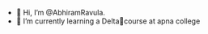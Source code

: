 - 👋 Hi, I’m @AbhiramRavula.
- 🌱 I’m currently learning a Delta🔺course at apna college
<!---
- 💞️ I’m looking to collaborate on ...
- 📫 How to reach me ...
- 👀 I’m interested in 

AbhiramRavula/AbhiramRavula is a ✨ special ✨ repository because its `README.md` (this file) appears on your GitHub profile.
You can click the Preview link to take a look at your changes.
--->

